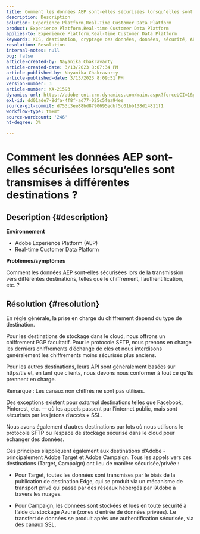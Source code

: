 ```yaml
---
title: Comment les données AEP sont-elles sécurisées lorsqu’elles sont transmises à différentes destinations ?
description: Description
solution: Experience Platform,Real-Time Customer Data Platform
product: Experience Platform,Real-time Customer Data Platform
applies-to: Experience Platform,Real-time Customer Data Platform
keywords: KCS, destination, cryptage des données, données, sécurité, AEP, RT-CDP, Adobe, Target, Campaign
resolution: Resolution
internal-notes: null
bug: false
article-created-by: Nayanika Chakravarty
article-created-date: 3/13/2023 8:07:34 PM
article-published-by: Nayanika Chakravarty
article-published-date: 3/13/2023 8:09:51 PM
version-number: 3
article-number: KA-21593
dynamics-url: https://adobe-ent.crm.dynamics.com/main.aspx?forceUCI=1&pagetype=entityrecord&etn=knowledgearticle&id=702212af-dac1-ed11-83ff-6045bd0065b6
exl-id: dd01ade7-8dfa-4f8f-ad77-025c5fea94ee
source-git-commit: d753c3ee88bd8790695edbf5c01bb138d14811f1
workflow-type: tm+mt
source-wordcount: '246'
ht-degree: 3%

---
```


# Comment les données AEP sont-elles sécurisées lorsqu’elles sont transmises à différentes destinations ?

## Description {#description}


<b>Environnement</b>

- Adobe Experience Platform (AEP)
- Real-time Customer Data Platform


<b>Problèmes/symptômes</b>

Comment les données AEP sont-elles sécurisées lors de la transmission vers différentes destinations, telles que le chiffrement, l’authentification, etc. ?


## Résolution {#resolution}


En règle générale, la prise en charge du chiffrement dépend du type de destination.

Pour les destinations de stockage dans le cloud, nous offrons un chiffrement PGP facultatif. Pour le protocole SFTP, nous prenons en charge les derniers chiffrements d’échange de clés et nous interdisons généralement les chiffrements moins sécurisés plus anciens.

Pour les autres destinations, leurs API sont généralement basées sur https/tls et, en tant que clients, nous devons nous conformer à tout ce qu’ils prennent en charge.

Remarque : Les canaux non chiffrés ne sont pas utilisés.

Des exceptions existent pour *external* destinations telles que Facebook, Pinterest, etc. — où les appels passent par l’internet public, mais sont sécurisés par les jetons d’accès + SSL.

Nous avons également d’autres destinations par lots où nous utilisons le protocole SFTP ou l’espace de stockage sécurisé dans le cloud pour échanger des données.



Ces principes s’appliquent également aux destinations d’Adobe - principalement Adobe Target et Adobe Campaign. Tous les appels vers ces destinations (Target, Campaign) ont lieu de manière sécurisée/privée :

- Pour Target, toutes les données sont transmises par le biais de la publication de destination Edge, qui se produit via un mécanisme de transport privé qui passe par des réseaux hébergés par l’Adobe à travers les nuages.

- Pour Campaign, les données sont stockées et lues en toute sécurité à l’aide du stockage Azure (zones d’entrée de données privées). Le transfert de données se produit après une authentification sécurisée, via des canaux SSL,
